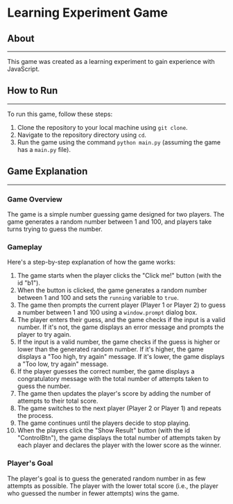 # Learning Experiment Game


## About
-----------

This game was created as a learning experiment to gain experience with JavaScript.



## How to Run
--------------

To run this game, follow these steps:

1. Clone the repository to your local machine using `git clone`.
2. Navigate to the repository directory using `cd`.
3. Run the game using the command `python main.py` (assuming the game has a `main.py` file).

## Game Explanation
-----------------

### Game Overview

The game is a simple number guessing game designed for two players. The game generates a random number between 1 and 100, and players take turns trying to guess the number.

### Gameplay

Here's a step-by-step explanation of how the game works:

1. The game starts when the player clicks the "Click me!" button (with the id "b1").
2. When the button is clicked, the game generates a random number between 1 and 100 and sets the `running` variable to `true`.
3. The game then prompts the current player (Player 1 or Player 2) to guess a number between 1 and 100 using a `window.prompt` dialog box.
4. The player enters their guess, and the game checks if the input is a valid number. If it's not, the game displays an error message and prompts the player to try again.
5. If the input is a valid number, the game checks if the guess is higher or lower than the generated random number. If it's higher, the game displays a "Too high, try again" message. If it's lower, the game displays a "Too low, try again" message.
6. If the player guesses the correct number, the game displays a congratulatory message with the total number of attempts taken to guess the number.
7. The game then updates the player's score by adding the number of attempts to their total score.
8. The game switches to the next player (Player 2 or Player 1) and repeats the process.
9. The game continues until the players decide to stop playing.
10. When the players click the "Show Result" button (with the id "ControlBtn"), the game displays the total number of attempts taken by each player and declares the player with the lower score as the winner.

### Player's Goal

The player's goal is to guess the generated random number in as few attempts as possible. The player with the lower total score (i.e., the player who guessed the number in fewer attempts) wins the game.
